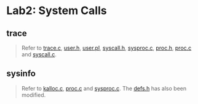 # Lab2: System Calls

## trace

> Refer to [trace.c](../user/trace.c), [user.h](../user/user.h), [user.pl](../user/usys.pl), [syscall.h](../kernel/syscall.h), [sysproc.c](../kernel/sysproc.c), [proc.h](../kernel/proc.h), [proc.c](../kernel/proc.c) and [syscall.c](../kernel/syscall.c).

## sysinfo

> Refer to [kalloc.c](../kernel/kalloc.c), [proc.c](../kernel/proc.c) and [sysproc.c](../kernel/sysproc.c). The [defs.h](../kernel/defs.h) has also been modified.
